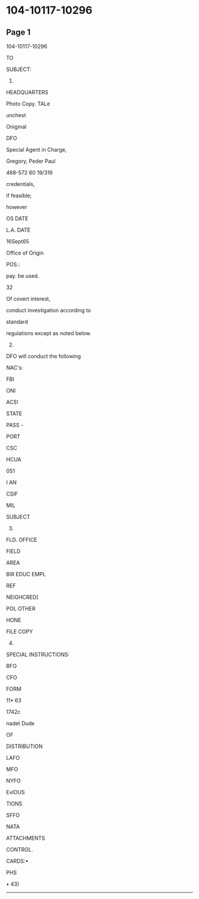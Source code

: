# 104-10117-10296

## Page 1

104-10117-10296

TO

SUBJECT:

1.

HEADQUARTERS

Photo Copy. TALe

unchest

Onigmal

DFO

Special Agent in Charge,

Gregory, Peder Paul

468-572 60 19/316

credentials,

if feasible;

however

OS DATE

L.A. DATE

16Sept65

Office of Origin

POS.:

pay. be used.

32

Of covert interest,

conduct investigation according to

standard

regulations except as noted below.

2.

DFO will conduct the following

NAC's:

FBI

ONI

ACS!

STATE

PASS -

PORT

CSC

HCUA

0S1

I AN

CSIF

MIL

SUBJECT

3.

FLD. OFFICE

FIELD

AREA

BIR EDUC EMPL

REF

NEIGHCRED]

POL OTHER

HONE

FILE COPY

4.

SPECIAL INSTRUCTIONS:

BFO

CFO

FORM

11• 63

1742c

nadet Dude

OF

DISTRIBUTION

LAFO

MFO

NYFO

EvIOUS

TIONS

SFFO

NATA

ATTACHMENTS

CONTROL.

CARDS:•

PHS

• 43)

---

